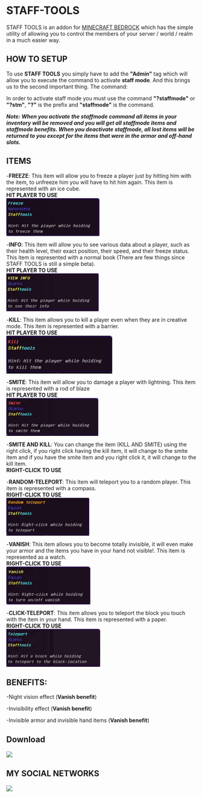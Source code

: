 # STAFF-TOOLS
STAFF TOOLS is an addon for [MINECRAFT BEDROCK](https://www.microsoft.com/es-ec/p/minecraft-for-windows/9nblggh2jhxj?activetab=pivot:overviewtab) which has the simple utility of allowing you to control the members of your server / world / realm in a much easier way.

## HOW TO SETUP
To use **STAFF TOOLS** you simply have to add the **"Admin"** tag which will allow you to execute the command to activate **staff mode**. And this brings us to the second important thing. The command:

In order to activate staff mode you must use the command **"?staffmode"** or **"?stm"**, **"?"** is the prefix and **"staffmode"** is the command.

**_Note: When you activate the staffmode command all items in your inventory will be removed and you will get all staffmode items and staffmode benefits. When you deactivate staffmode, all lost items will be returned to you except for the items that were in the armor and off-hand slots._**

## ITEMS
-**FREEZE**: This item will allow you to freeze a player just by hitting him with the item, to unfreeze him you will have to hit him again. This item is represented with an ice cube. <br>
**HIT PLAYER TO USE** <br>
<a href="#items" target="blank"><img align="center" src="assets/freeze.jpg" height="100" /></a>

-**INFO**: This item will allow you to see various data about a player, such as their health level, their exact position, their speed, and their freeze status. This item is represented with a normal book (There are few things since STAFF TOOLS is still a simple beta). <br>
**HIT PLAYER TO USE** <br>
<a href="#items" target="blank"><img align="center" src="assets/info.jpg" height="100" /></a>

-**KILL**: This item allows you to kill a player even when they are in creative mode. This item is represented with a barrier. <br>
**HIT PLAYER TO USE** <br>
<a href="#items" target="blank"><img align="center" src="assets/kill.jpg" height="100" /></a>

-**SMITE**: This item will allow you to damage a player with lightning. This item is represented with a rod of blaze <br>
**HIT PLAYER TO USE** <br>
<a href="#items" target="blank"><img align="center" src="assets/smite.jpg" height="100" /></a>

-**SMITE AND KILL**: You can change the item (KILL AND SMITE) using the right click, if you right click having the kill item, it will change to the smite item and if you have the smite item and you right click it, it will change to the kill item. <br>
**RIGHT-CLICK TO USE** <br>

-**RANDOM-TELEPORT**: This item will teleport you to a random player. This item is represented with a compass. <br>
**RIGHT-CLICK TO USE** <br>
<a href="#items" target="blank"><img align="center" src="assets/random-teleport.jpg" height="100" /></a>

-**VANISH**: This item allows you to become totally invisible, it will even make your armor and the items you have in your hand not visible!. This item is represented as a watch. <br>
**RIGHT-CLICK TO USE** <br>
<a href="#items" target="blank"><img align="center" src="assets/vanish.jpg" height="100" /></a>

-**CLICK-TELEPORT**: This item allows you to teleport the block you touch with the item in your hand. This item is represented with a paper. <br>
**RIGHT-CLICK TO USE** <br>
<a href="#items" target="blank"><img align="center" src="assets/click-teleport.jpg" height="100" /></a>

## BENEFITS:
 

-Night vision effect (**Vanish benefit**)

-Invisibility effect (**Vanish benefit**)

-Invisible armor and invisible hand items (**Vanish benefit**)


## Download
<a href="https://www.mediafire.com/file/831wykmv34ehm71/STAFF_TOOLS_v1.0-beta.mcaddon/file" target="blank"><img align="center" src="https://cdn.worldvectorlogo.com/logos/mediafire-1-3.svg" height="50" /></a>

## MY SOCIAL NETWORKS
<a href="https://www.youtube.com/channel/UCcb6TseFTpboFwgZM737IGA" target="blank"><img align="center" src="https://upload.wikimedia.org/wikipedia/commons/e/ef/Youtube_logo.png" height="50" /></a>
